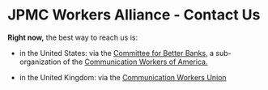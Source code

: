 # JPMC Workers Alliance - Contact Us

**Right now,** the best way to reach us is:

* in the United States: via the [Committee for Better Banks,](https://betterbanks.org/) a sub-organization of the [Communication Workers of America.](https://cwa-union.org/)

* in the United Kingdom: via the [Communication Workers Union](https://www.cwu.org/)


